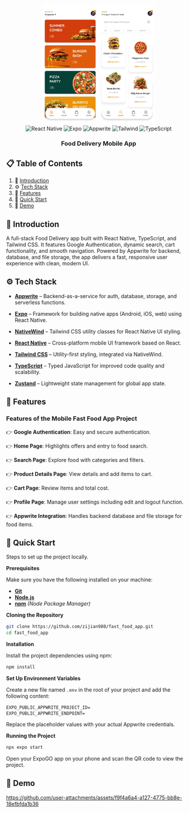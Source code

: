 <div align="center">
  <br />
    <a align="center">
      <img src="assets/readme/homepage_fastfood.jpg" alt="Project Banner 2" width="30%" />
      <img src="assets/readme/menu_fastfood.jpg" alt="Project Banner 1" width="30%"  />
    </a>
  
  <br />

  <div>
    <img src="https://img.shields.io/badge/-React_Native-black?style=for-the-badge&logoColor=white&logo=react&color=61DAFB" alt="React Native" />
    <img src="https://img.shields.io/badge/-Expo-black?style=for-the-badge&logoColor=white&logo=expo&color=000020" alt="Expo" />
        <img src="https://img.shields.io/badge/-Appwrite-black?style=for-the-badge&logoColor=white&logo=appwrite&color=F02E65" alt="Appwrite" />
    <img src="https://img.shields.io/badge/-Tailwind-black?style=for-the-badge&logoColor=white&logo=tailwindcss&color=06B6D4" alt="Tailwind" />
    <img src="https://img.shields.io/badge/-TypeScript-black?style=for-the-badge&logoColor=white&logo=typescript&color=3178C6" alt="TypeScript" />
  </div>

  <h3 align="center">Food Delivery Mobile App</h3>

</div>

## 📋 <a name="table">Table of Contents</a>

1. 🤖 [Introduction](#introduction)
2. ⚙️ [Tech Stack](#tech-stack)
3. 🔋 [Features](#features)
4. 🤸 [Quick Start](#quick-start)
5. 🎥 [Demo](#demo)


## <a name="introduction">🤖 Introduction</a>

A full-stack Food Delivery app built with React Native, TypeScript, and Tailwind CSS. It features Google Authentication, dynamic search, cart functionality, and smooth navigation. Powered by Appwrite for backend, database, and file storage, the app delivers a fast, responsive user experience with clean, modern UI.


## <a name="tech-stack">⚙️ Tech Stack</a>

- **[Appwrite](https://appwrite.io/)**  – Backend-as-a-service for auth, database, storage, and serverless functions.

- **[Expo](https://expo.dev/)** – Framework for building native apps (Android, iOS, web) using React Native.
  
- **[NativeWind](https://www.nativewind.dev/)** – Tailwind CSS utility classes for React Native UI styling.

- **[React Native](https://reactnative.dev/)** – Cross-platform mobile UI framework based on React.

- **[Tailwind CSS](https://tailwindcss.com/)** – Utility-first styling, integrated via NativeWind.

- **[TypeScript](https://www.typescriptlang.org/)**  – Typed JavaScript for improved code quality and scalability.

- **[Zustand](https://github.com/pmndrs/zustand)** – Lightweight state management for global app state.



## <a name="features">🔋 Features</a>

### Features of the Mobile Fast Food App Project

👉 **Google Authentication**: Easy and secure authentication.

👉 **Home Page**: Highlights offers and entry to food search.

👉 **Search Page**: Explore food with categories and filters.

👉 **Product Details Page**: View details and add items to cart.

👉 **Cart Page**: Review items and total cost. 

👉 **Profile Page**: Manage user settings including edit and logout function.  

👉 **Appwrite Integration**: Handles backend database and file storage for food items.


## <a name="quick-start">🤸 Quick Start</a>

Steps to set up the project locally.

**Prerequisites**

Make sure you have the following installed on your machine:

- **[Git](https://git-scm.com/)**
- **[Node.js](https://nodejs.org/en)**
- **[npm](https://www.npmjs.com/)** _(Node Package Manager)_

**Cloning the Repository**

```bash
git clone https://github.com/zijian980/fast_food_app.git
cd fast_food_app
```

**Installation**

Install the project dependencies using npm:

```bash
npm install
```

**Set Up Environment Variables**

Create a new file named `.env` in the root of your project and add the following content:

```env
EXPO_PUBLIC_APPWRITE_PROJECT_ID=
EXPO_PUBLIC_APPWRITE_ENDPOINT=
```

Replace the placeholder values with your actual Appwrite credentials.

**Running the Project**

```bash
npx expo start
```

Open your ExpoGO app on your phone and scan the QR code to view the project.

## <a name="demo">🎥 Demo</a>

https://github.com/user-attachments/assets/f9f4a6a4-a127-4775-bb8e-18efbfda1b36

